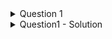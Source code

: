 <details>
<summary>Question 1</summary>
<h3>Sort Array of Three Unique Elements</h3>
  <p>
    Given an array A of N integers with at most three unique elements, write an efficient program to sort A in non-decreasing order.
  </p>
  <hr>
<h3>Input</h3>
  First line contains a single integer N
  <br>
  Second line contains N space separated integers of A
<hr>
<h3>Output</h3>
  Print the elements of sorted A separated by a space
  <hr>
<h3>Constraints</h3>
  1 <= N <= 1.5 * 10^5<br/>
  1 <= A[i] <= 10^9
  <hr>
<h3>Sample Input </h3>
  ```
  5
  4 4 8 1 1
  ```
  <hr>
<h3>Sample Output</h3>
  `
  1 1 4 4 8 
  `
</details>

<details>
  <summary>Question1 - Solution</summary>
 <pre>
    #include <bits/stdc++.h>
    using namespace std;

      int main(){
          int n;
          cin>>n;
          int arr[n];
          for(int i=0;i<n;i++) cin>>arr[i];
          // find the frequency of each of the three elements
          map <int,int> m;
          for(int i=0;i<n;i++){
              m[arr[i]]++;
          }
          int count=0;
          for(auto i:m){
              for(int j=0;j<i.second;j++){
                  arr[count++]=i.first;
              }
          }
          for(int i=0;i<n;i++) cout<<arr[i]<<" ";
          return 0;
      }
 </pre>
</details>
